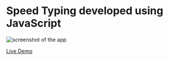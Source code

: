 # Speed Typing developed using JavaScript
 
![screenshot of the app](https://raw.githubusercontent.com/praveenorugantitech/praveenorugantitech-javascript-projects/master/praveenorugantitech-speed-typing/screenshot.PNG "Speed Typing")


[Live Demo](http://praveenorugantitech.github.io/praveenorugantitech-speed-typing-js/Demo/)


